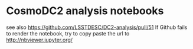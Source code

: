 # CosmoDC2 analysis notebooks

see also https://github.com/LSSTDESC/DC2-analysis/pull/51
If Github fails to render the notebook, try to copy paste the url to http://nbviewer.jupyter.org/

